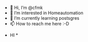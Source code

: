 - 👋 Hi, I’m @cfmk
- 👀 I’m interested in Homeautomation
- 🌱 I’m currently learning postsgres
- 📫 How to reach me here :-D

* HI *



<!---
cfmk/cfmk is a ✨ special ✨ repository because its `README.md` (this file) appears on your GitHub profile.
You can click the Preview link to take a look at your changes.
--->
